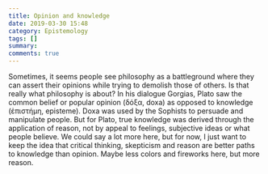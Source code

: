 ```yaml
---
title: Opinion and knowledge
date: 2019-03-30 15:48
category: Epistemology
tags: []
summary: 
comments: true
---
```

Sometimes, it seems people see philosophy as a battleground where they can assert their opinions while trying to demolish those of others. Is that really what philosophy is about? In his dialogue Gorgias, Plato saw the common belief or popular opinion (δόξα, doxa) as opposed to knowledge (ἐπιστήμη, episteme). Doxa was used by the Sophists to persuade and manipulate people. But for Plato, true knowledge was derived through the application of reason, not by appeal to feelings, subjective ideas or what people believe. We could say a lot more here, but for now, I just want to keep the idea that critical thinking, skepticism and reason are better paths to knowledge than opinion. Maybe less colors and fireworks here, but more reason.
